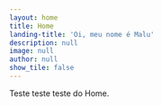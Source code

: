 ```yaml
---
layout: home
title: Home
landing-title: 'Oi, meu nome é Malu'
description: null
image: null
author: null
show_tile: false
---
```


Teste teste teste do Home.
